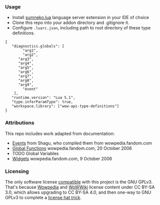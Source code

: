 ### Usage
- Install [sumneko.lua](https://luals.github.io/) language server extension in your IDE of choice
- Clone this repo into your addon directory and .gitignore it.
- Configure `.luarc.json`, including path to root directory of these type definitions.
```
{
   "diagnostics.globals": [
		"arg1",
		"arg2",
      "arg3",
      "arg4",
      "arg5",
      "arg6",
      "arg7",
      "arg8",
      "arg9",
		"event"
	],
   "runtime.version": "Lua 5.1",
   "type.inferParamType": true,
   "workspace.library": ["wow-api-type-definitions"]
}
```

### Attributions
This repo includes work adapted from documentation:
- [Events](https://github.com/shagu/wow-vanilla-api) from Shagu, who compiled them from wowpedia.fandom.com
- [Global Functions](https://wowpedia.fandom.com/wiki/World_of_Warcraft_API?oldid=293146) wowpedia.fandom.com, 20 October 2006
- TODO Global Variables
- [Widgets](https://wowpedia.fandom.com/wiki/Widget_API?oldid=278403) wowpedia.fandom.com, 9 October 2006

### Licensing
The only software license [compatible](https://creativecommons.org/share-your-work/licensing-considerations/compatible-licenses/) with this project is the GNU GPLv3. That's because [Wowpedia](https://wowpedia.fandom.com/wiki/Wowpedia:Copyrights) and [WoWWiki](https://wowwiki-archive.fandom.com/wiki/WoWWiki:Copyrights) license content under CC BY-SA 3.0, which allows upgrading to CC BY-SA 4.0, and then one-way to GNU GPLv3 to complete a [license hat trick](https://opensource.stackexchange.com/a/2236).
